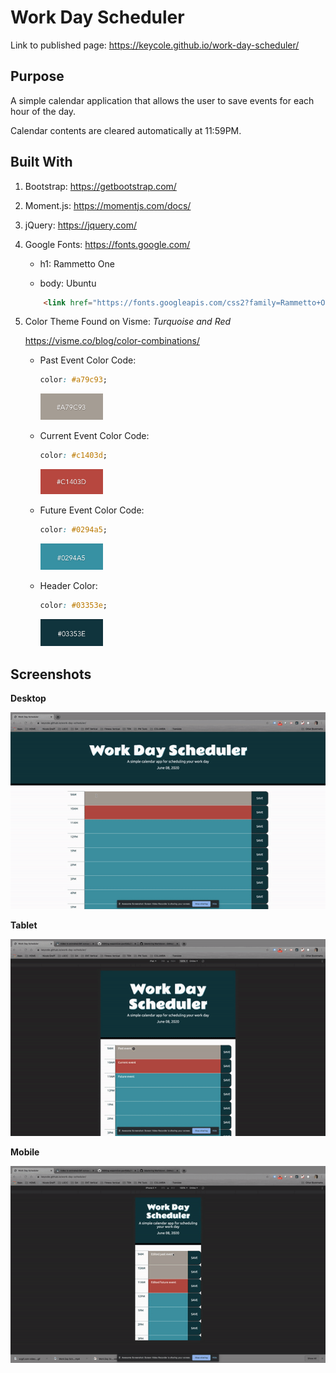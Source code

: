 # Work Day Scheduler

Link to published page: https://keycole.github.io/work-day-scheduler/

## Purpose


A simple calendar application that allows the user to save events for each hour of the day.

Calendar contents are cleared automatically at 11:59PM.


## Built With


1. Bootstrap: https://getbootstrap.com/

1. Moment.js: https://momentjs.com/docs/

1. jQuery: https://jquery.com/

1. Google Fonts: https://fonts.google.com/

    - h1: Rammetto One

    - body: Ubuntu


    ```html
        <link href="https://fonts.googleapis.com/css2?family=Rammetto+One&family=Ubuntu&display=swap" rel="stylesheet">
    ````

1. Color Theme Found on Visme: _Turquoise and Red_ 

    https://visme.co/blog/color-combinations/
    - Past Event Color Code: 
        ```css
        color: #a79c93;
        ```

        <img src="./assets/readme-images/a79c93.png" width="100">

    - Current Event Color Code:
        ```css
        color: #c1403d;
        ```

        <img src="./assets/readme-images/c1403d.png" width="100">

    - Future Event Color Code:
        ```css
        color: #0294a5;
        ```

        <img src="./assets/readme-images/0294a5.png" width="100">

    - Header Color:
        ```css
        color: #03353e;
        ```

        <img src="./assets/readme-images/03353e.png" width="100">


## Screenshots

**Desktop**


![Desktop GIF](./assets/readme-images/desktopCalendarApp.gif)


**Tablet**


![Tablet GIF](./assets/readme-images/tabletCalendarApp.gif)


**Mobile**


![Mobile GIF](./assets/readme-images/mobileCalendarApp.gif)